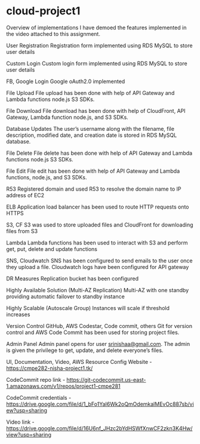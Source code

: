 # cloud-project1

Overview of implementations
I have demoed the features implemented in the video attached to this assignment.

User Registration
Registration form implemented using RDS MySQL to store user details


Custom Login
Custom login form implemented using RDS MySQL to store user details


FB, Google Login
Google oAuth2.0 implemented


File Upload
File upload has been done with help of API Gateway and Lambda functions node.js S3 SDKs.


File Download
File download has been done with help of CloudFront, API Gateway, Lambda function node.js, and S3 SDKs.


Database Updates
The user’s username along with the filename, file description, modified date, and creation date is stored in RDS MySQL database.


File Delete 
File delete has been done with help of API Gateway and Lambda functions node.js S3 SDKs.


File Edit
File edit has been done with help of API Gateway and Lambda functions, node.js, and  S3 SDKs.


R53
Registered domain and used R53 to resolve the domain name to IP address of EC2


ELB
Application load balancer has been used to route HTTP requests onto HTTPS


S3, CF
S3 was used to store uploaded files and CloudFront for downloading files from S3


Lambda
Lambda functions has been used to interact with S3 and perform get, put, delete and update functions


SNS, Cloudwatch
SNS has been configured to send emails to the user once they upload a file.
Cloudwatch logs have been configured for API gateway


DR Measures
Replication bucket has been configured


Highly Available Solution (Multi-AZ Replication)
Multi-AZ with one standby providing automatic failover to standby instance


Highly Scalable (Autoscale Group)
Instances will scale if threshold increases


Version Control GitHub, AWS Codestar, Code commit, others
Git for version control and AWS Code Commit has been used for storing project files.


Admin Panel
Admin panel opens for user srinishaa@gmail.com. The admin is given the privilege to get, update, and delete everyone’s files.


UI, Documentation, Video, AWS Resource Config
Website - https://cmpe282-nisha-project1.tk/

CodeCommit repo link - https://git-codecommit.us-east-1.amazonaws.com/v1/repos/project1-cmpe281

CodeCommit credentials - https://drive.google.com/file/d/1_bFo1YaI6Wk2oQmOdemkalMEvOc887sb/view?usp=sharing

Video link - https://drive.google.com/file/d/16U6nf_JHzc2bYdHSWfXnwCF2zkn3K4Hw/view?usp=sharing






